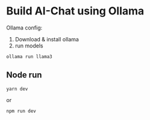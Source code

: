 # Build AI-Chat using Ollama

Ollama config:

1. Download & install ollama
2. run models

```
ollama run llama3
```

## Node run

```
yarn dev
```

or

```
npm run dev
```
